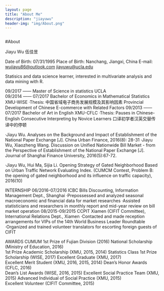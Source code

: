```yaml
---
layout: page
title: "About Me"
description: "jiayuwu"
header-img: "img/About.png"
---
```


<center>
    <p><img src="" align="center"></p>
</center>

#About

Jiayu Wu 伍佳昱

Date of Birth: 07/31/1995
Place of Birth: Nanchang, Jiangxi, China
E-mail: wujiayu86@outlook.com
        jiayuwu@ucla.edu
        
Statisics and data science learner, interested in multivariate analysis and data mining with R.


09/2017 ——            Master of Science in statistics                          UCLA      
09/2014 —— 07/2017    Bachelor of Economics in Mathematical Statistics         XMU-WISE
·Thesis: 中国省域电子商务发展规模及其影响因素 Provincial Development of Chinese E-commerce
with Related Factors
09/2013 —— 07/2017    Bachelor of Art in English                               XMU-CFLC
·Thesis: Pauses in Chinese-English Consecutive Interpreting by Novice Learners 口译初学者汉英交替传译中的停顿

·Jiayu Wu. Analyses on the Background and Impact of Establishment of the National Paper Exchange [J]. China Urban Finance, 2016(8): 28-31
·Jiayu Wu, Xiaozheng Wang. Discussion on Unified Nationwide Bill Market - from the Perspective of Establishment of the National Paper Exchange [J]. Journal of Shanghai Finance University, 2016(5):67-72.

·Jiayu Wu, Hui Ma, Sijia Li. Opening Strategy of Gated Neighborhood Based on Urban Traffic Network Evaluating Index. (CUMCM Contest, Problem B: the opening of gated neighborhood and its influence on traffic capacity), 2016(10)



INTERNSHIP
06/2016-07/2016   ICBC Bills Discounting, Information Management Dept., Shanghai
·Prepossessed and analyzed seasonal macroeconomic and financial data for market researches
·Assisted statisticians and researchers in monthly report and mid-year review on bill market operation
08/2015-09/2015   CCPIT Xiamen (CIFIT Committee), International Relations Dept., Xiamen
·Contacted and made reception arrangements for VIPs of the 14th World Business Leader Roundtable 
·Organized and trained volunteer translators for escorting foreign guests of CIFIT


AWARDS
CUMUM 1st Prize of Fujian Division (2016)
National Scholarship (Ministry of Education, 2016)		
1st Prize Academic Scholarship (XMU, 2015, 2014)
Statistics Class 1st Prize Scholarship (WISE, 2017)
Excellent Graduate (XMU, 2017)						
Excellent Merit Student (XMU, 2016, 2015, 2014) 
Dean’s Honor Awards (CFLC, 2016)					
Dean’s List Awards (WISE, 2016, 2015) 
Excellent Social Practice Team (XMU, 2015) 
Advanced Individual of Social Practice (XMU, 2015)	
Excellent Volunteer (CIFIT Committee, 2015) 
